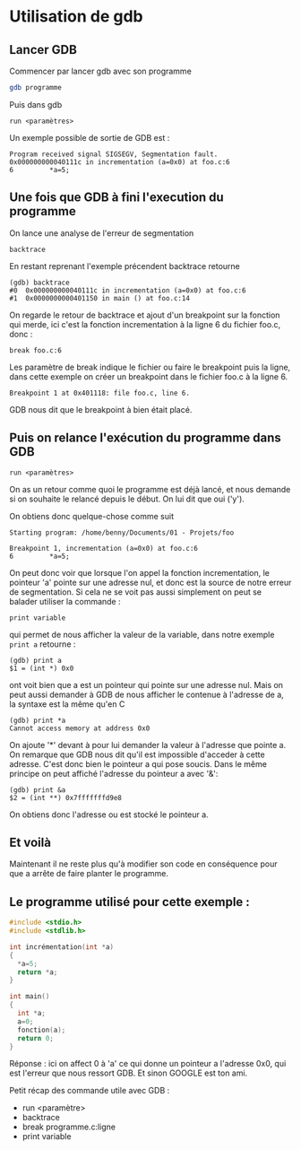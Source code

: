 # Utilisation de gdb

## Lancer GDB

Commencer par lancer gdb avec son programme

```sh
gdb programme
```

Puis dans gdb

```gdb
run <paramètres>
```

Un exemple possible de sortie de GDB est :

```gdb
Program received signal SIGSEGV, Segmentation fault.
0x000000000040111c in incrementation (a=0x0) at foo.c:6
6         *a=5;
```

## Une fois que GDB à fini l'execution du programme

On lance une analyse de l'erreur de segmentation

```gdb
backtrace
```

En restant reprenant l'exemple précendent backtrace retourne

```gdb
(gdb) backtrace
#0  0x000000000040111c in incrementation (a=0x0) at foo.c:6
#1  0x0000000000401150 in main () at foo.c:14
```

On regarde le retour de backtrace et ajout d'un breakpoint sur la fonction qui merde, ici c'est la fonction incrementation à la ligne 6 du fichier foo.c, donc :

```gdb
break foo.c:6
```

Les paramètre de break indique le fichier ou faire le breakpoint puis la ligne, dans cette exemple on créer un breakpoint dans le fichier foo.c à la ligne 6.

```gdb
Breakpoint 1 at 0x401118: file foo.c, line 6.
```

GDB nous dit que le breakpoint à bien était placé.

## Puis on relance l'exécution du programme dans GDB

```gdb
run <paramètres>
```

On as un retour comme quoi le programme est déjà lancé, et nous demande si on souhaite le relancé depuis le début. On lui dit que oui ('y').

On obtiens donc quelque-chose comme suit

```gdb
Starting program: /home/benny/Documents/01 - Projets/foo

Breakpoint 1, incrementation (a=0x0) at foo.c:6
6         *a=5;
```

On peut donc voir que lorsque l'on appel la fonction incrementation, le pointeur 'a' pointe sur une adresse nul, et donc est la source de notre erreur de segmentation. Si cela ne se voit pas aussi simplement on peut se balader utiliser la commande :

```gdb
print variable
```

qui permet de nous afficher la valeur de la variable, dans notre exemple `print a` retourne :

```gdb
(gdb) print a
$1 = (int *) 0x0
```

ont voit bien que a est un pointeur qui pointe sur une adresse nul.
Mais on peut aussi demander à GDB de nous afficher le contenue à l'adresse de a, la syntaxe est la même qu'en C

```gdb
(gdb) print *a
Cannot access memory at address 0x0
```

On ajoute '\*' devant à pour lui demander la valeur à l'adresse que pointe a.
On remarque que GDB nous dit qu'il est impossible d'acceder à cette adresse. C'est donc bien le pointeur a qui pose soucis.
Dans le même principe on peut affiché l'adresse du pointeur a avec '&':

```gdb
(gdb) print &a
$2 = (int **) 0x7fffffffd9e8
```

On obtiens donc l'adresse ou est stocké le pointeur a.

## Et voilà

Maintenant il ne reste plus qu'à modifier son code en conséquence pour que a arrête de faire planter le programme.

## Le programme utilisé pour cette exemple :

```c
#include <stdio.h>
#include <stdlib.h>

int incrémentation(int *a)
{
  *a=5;
  return *a;
}

int main()
{
  int *a;
  a=0;
  fonction(a);
  return 0;
}
```

Réponse : ici on affect 0 à 'a' ce qui donne un pointeur a l'adresse 0x0, qui est l'erreur que nous ressort GDB.
Et sinon GOOGLE est ton ami.

Petit récap des commande utile avec GDB :

- run <paramètre>
- backtrace
- break programme.c:ligne
- print variable
